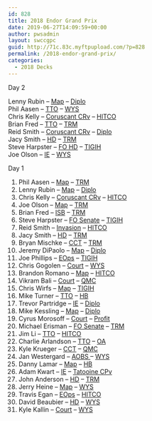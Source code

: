```yaml
---
id: 828
title: 2018 Endor Grand Prix
date: 2019-06-27T14:09:59+00:00
author: pwsadmin
layout: swccgpc
guid: http://71c.83c.myftpupload.com/?p=828
permalink: /2018-endor-grand-prix/
categories:
  - 2018 Decks
---
```

Day 2

Lenny Rubin – <a rel="noreferrer noopener" aria-label="Map (opens in a new tab)" href="https://www.starwarsccg.org/2018-egp-day-2-lenny-rubin-map/" target="_blank">Map</a> – <a rel="noreferrer noopener" aria-label="Diplo (opens in a new tab)" href="https://www.starwarsccg.org/2018-egp-day-2-lenny-rubin-diplo/" target="_blank">Diplo</a>  
Phil Aasen – <a rel="noreferrer noopener" aria-label="TTO (opens in a new tab)" href="https://www.starwarsccg.org/2018-egp-day-2-phil-aasen-tto/" target="_blank">TTO</a> – <a rel="noreferrer noopener" aria-label="WYS (opens in a new tab)" href="https://www.starwarsccg.org/2018-egp-day-2-phil-aasen-wys/" target="_blank">WYS</a>  
Chris Kelly – <a rel="noreferrer noopener" aria-label="Coruscant CRv (opens in a new tab)" href="https://www.starwarsccg.org/2018-egp-day-2-chris-kelly-coruscant-crv/" target="_blank">Coruscant CRv</a> – <a rel="noreferrer noopener" aria-label="HITCO (opens in a new tab)" href="https://www.starwarsccg.org/2018-egp-day-2-chris-kelly-hitco/" target="_blank">HITCO</a>  
Brian Fred – <a rel="noreferrer noopener" aria-label="TTO (opens in a new tab)" href="https://www.starwarsccg.org/2018-egp-day-2-brian-fred-tto/" target="_blank">TTO</a> – <a rel="noreferrer noopener" aria-label="TRM (opens in a new tab)" href="https://www.starwarsccg.org/2018-egp-day-2-brian-fred-trm/" target="_blank">TRM</a>  
Reid Smith – <a rel="noreferrer noopener" aria-label="Coruscant CRv (opens in a new tab)" href="https://www.starwarsccg.org/2018-egp-day-2-reid-smith-coruscant-crv/" target="_blank">Coruscant CRv</a> – <a rel="noreferrer noopener" aria-label="Diplo (opens in a new tab)" href="https://www.starwarsccg.org/2018-egp-day-2-reid-smith-diplo/" target="_blank">Diplo</a>  
Jacy Smith – <a rel="noreferrer noopener" aria-label="HD (opens in a new tab)" href="https://www.starwarsccg.org/2018-egp-day-2-jacy-smith-hd/" target="_blank">HD</a> – <a rel="noreferrer noopener" aria-label="TRM (opens in a new tab)" href="https://www.starwarsccg.org/2018-egp-day-2-jacy-smith-trm/" target="_blank">TRM</a>  
Steve Harpster – <a rel="noreferrer noopener" aria-label="FO HD (opens in a new tab)" href="https://www.starwarsccg.org/2018-egp-day-2-steve-harpster-fo-hd/" target="_blank">FO HD</a> – <a rel="noreferrer noopener" aria-label="TIGIH (opens in a new tab)" href="https://www.starwarsccg.org/2018-egp-day-2-steve-harpster-tigih/" target="_blank">TIGIH</a>  
Joe Olson – <a rel="noreferrer noopener" aria-label="IE (opens in a new tab)" href="https://www.starwarsccg.org/2018-egp-day-2-joe-olson-ie/" target="_blank">IE</a> – <a rel="noreferrer noopener" aria-label="WYS (opens in a new tab)" href="https://www.starwarsccg.org/2018-egp-day-2-joe-olson-wys/" target="_blank">WYS</a>

Day 1

1) Phil Aasen – <a rel="noreferrer noopener" aria-label="Map (opens in a new tab)" href="https://www.starwarsccg.org/2018-egp-phil-aasen-map/" target="_blank">Map</a> – <a rel="noreferrer noopener" aria-label="TRM (opens in a new tab)" href="https://www.starwarsccg.org/2018-egp-phil-aasen-trm/" target="_blank">TRM</a>  
2) Lenny Rubin – <a rel="noreferrer noopener" aria-label="Map (opens in a new tab)" href="https://www.starwarsccg.org/2018-egp-lenny-rubin-map/" target="_blank">Map</a> – <a rel="noreferrer noopener" aria-label="Diplo (opens in a new tab)" href="https://www.starwarsccg.org/2018-egp-lenny-rubin-diplo/" target="_blank">Diplo</a>  
3) Chris Kelly – <a rel="noreferrer noopener" aria-label="Coruscant CRv (opens in a new tab)" href="https://www.starwarsccg.org/2018-egp-chris-kelly-coruscant-crv/" target="_blank">Coruscant CRv</a> – <a rel="noreferrer noopener" aria-label="HITCO (opens in a new tab)" href="https://www.starwarsccg.org/2018-egp-chris-kelly-hitco/" target="_blank">HITCO</a>  
4) Joe Olson – <a rel="noreferrer noopener" aria-label="Map (opens in a new tab)" href="https://www.starwarsccg.org/2018-egp-joe-olson-map/" target="_blank">Map</a> – <a rel="noreferrer noopener" aria-label="TRM (opens in a new tab)" href="https://www.starwarsccg.org/2018-egp-joe-olson-trm/" target="_blank">TRM</a>  
5) Brian Fred – <a rel="noreferrer noopener" aria-label="ISB (opens in a new tab)" href="https://www.starwarsccg.org/2018-egp-brian-fred-isb/" target="_blank">ISB</a> – <a rel="noreferrer noopener" aria-label="TRM (opens in a new tab)" href="https://www.starwarsccg.org/2018-egp-brian-fred-trm/" target="_blank">TRM</a>  
6) Steve Harpster – <a rel="noreferrer noopener" aria-label="FO Senate (opens in a new tab)" href="https://www.starwarsccg.org/2018-egp-steve-harpster-fo-senate/" target="_blank">FO Senate</a> – <a rel="noreferrer noopener" aria-label="TIGIH (opens in a new tab)" href="https://www.starwarsccg.org/2018-egp-steve-harpster-tigih/" target="_blank">TIGIH</a>  
7) Reid Smith – <a rel="noreferrer noopener" aria-label="Invasion (opens in a new tab)" href="https://www.starwarsccg.org/2018-egp-reid-smith-invasion/" target="_blank">Invasion</a> – <a rel="noreferrer noopener" aria-label="HITCO (opens in a new tab)" href="https://www.starwarsccg.org/2018-egp-reid-smith-hitco/" target="_blank">HITCO</a>  
8) Jacy Smith – <a rel="noreferrer noopener" aria-label="HD (opens in a new tab)" href="https://www.starwarsccg.org/2018-egp-jacy-smith-hd/" target="_blank">HD</a> – <a rel="noreferrer noopener" aria-label="TRM (opens in a new tab)" href="https://www.starwarsccg.org/2018-egp-jacy-smith-trm/" target="_blank">TRM</a>  
9) Bryan Mischke – <a rel="noreferrer noopener" aria-label="CCT (opens in a new tab)" href="https://www.starwarsccg.org/2018-egp-bryan-mischke-cct/" target="_blank">CCT</a> – <a rel="noreferrer noopener" aria-label="TRM (opens in a new tab)" href="https://www.starwarsccg.org/2018-egp-bryan-mischke-trm/" target="_blank">TRM</a>  
10) Jeremy DiPaolo – <a rel="noreferrer noopener" aria-label="Map (opens in a new tab)" href="https://www.starwarsccg.org/2018-egp-jeremy-dipaolo-map/" target="_blank">Map</a> – <a rel="noreferrer noopener" aria-label="Diplo (opens in a new tab)" href="https://www.starwarsccg.org/2018-egp-jeremy-dipaolo-diplo/" target="_blank">Diplo</a>  
11) Joe Phillips – <a rel="noreferrer noopener" aria-label="EOps (opens in a new tab)" href="https://www.starwarsccg.org/2018-egp-joe-phillips-eops/" target="_blank">EOps</a> – <a rel="noreferrer noopener" aria-label="TIGIH (opens in a new tab)" href="https://www.starwarsccg.org/2018-egp-joe-phillips-tigih/" target="_blank">TIGIH</a>  
12) Chris Gogolen – <a rel="noreferrer noopener" aria-label="Court (opens in a new tab)" href="https://www.starwarsccg.org/2018-egp-chris-gogolen-court/" target="_blank">Court</a> – <a rel="noreferrer noopener" aria-label="WYS (opens in a new tab)" href="https://www.starwarsccg.org/2018-egp-chris-gogolen-wys/" target="_blank">WYS</a>  
13) Brandon Romano – <a rel="noreferrer noopener" aria-label="Map (opens in a new tab)" href="https://www.starwarsccg.org/2018-egp-brandon-romano-map/" target="_blank">Map</a> – <a rel="noreferrer noopener" aria-label="HITCO (opens in a new tab)" href="https://www.starwarsccg.org/2018-egp-brandon-romano-hitco/" target="_blank">HITCO</a>  
14) Vikram Bali – <a rel="noreferrer noopener" aria-label="Court (opens in a new tab)" href="https://www.starwarsccg.org/2018-egp-vikram-bali-court/" target="_blank">Court</a> – <a rel="noreferrer noopener" aria-label="QMC (opens in a new tab)" href="https://www.starwarsccg.org/2018-egp-vikram-bali-qmc/" target="_blank">QMC</a>  
15) Chris Wirfs – <a rel="noreferrer noopener" aria-label="Map (opens in a new tab)" href="https://www.starwarsccg.org/2018-egp-chris-wirfs-map/" target="_blank">Map</a> – <a rel="noreferrer noopener" aria-label="TIGIH (opens in a new tab)" href="https://www.starwarsccg.org/2018-egp-chris-wirfs-tigih/" target="_blank">TIGIH</a>  
16) Mike Turner – <a rel="noreferrer noopener" aria-label="TTO (opens in a new tab)" href="https://www.starwarsccg.org/2018-egp-mike-turner-tto/" target="_blank">TTO</a> – <a rel="noreferrer noopener" aria-label="HB (opens in a new tab)" href="https://www.starwarsccg.org/2018-egp-mike-turner-hb/" target="_blank">HB</a>  
17) Trevor Partridge – <a rel="noreferrer noopener" aria-label="IE (opens in a new tab)" href="https://www.starwarsccg.org/2018-egp-trevor-partridge-ie/" target="_blank">IE</a> – <a rel="noreferrer noopener" aria-label="Diplo (opens in a new tab)" href="https://www.starwarsccg.org/2018-egp-trevor-partridge-diplo/" target="_blank">Diplo</a>  
18) Mike Kessling – <a rel="noreferrer noopener" aria-label="Map (opens in a new tab)" href="https://www.starwarsccg.org/2018-egp-mike-kessling-map/" target="_blank">Map</a> – <a rel="noreferrer noopener" aria-label="Diplo (opens in a new tab)" href="https://www.starwarsccg.org/2018-egp-mike-kessling-diplo/" target="_blank">Diplo</a>  
19) Cyrus Morosoff – <a rel="noreferrer noopener" aria-label="Court (opens in a new tab)" href="https://www.starwarsccg.org/2018-egp-cyrus-morosoff-court/" target="_blank">Court</a> – <a rel="noreferrer noopener" aria-label="Profit (opens in a new tab)" href="https://www.starwarsccg.org/2018-egp-cyrus-morosoff-profit/" target="_blank">Profit</a>  
20) Michael Erisman – <a rel="noreferrer noopener" aria-label="FO Senate (opens in a new tab)" href="https://www.starwarsccg.org/2018-egp-michael-erisman-fo-senate/" target="_blank">FO Senate</a> – <a rel="noreferrer noopener" aria-label="TRM (opens in a new tab)" href="https://www.starwarsccg.org/2018-egp-michael-erisman-trm/" target="_blank">TRM</a>  
21) Jim Li – <a rel="noreferrer noopener" aria-label="TTO (opens in a new tab)" href="https://www.starwarsccg.org/2018-egp-jim-li-tto/" target="_blank">TTO</a> – <a rel="noreferrer noopener" aria-label="HITCO (opens in a new tab)" href="https://www.starwarsccg.org/2018-egp-jim-li-hitco/" target="_blank">HITCO</a>  
22) Charlie Arlandson – <a rel="noreferrer noopener" aria-label="TTO (opens in a new tab)" href="https://www.starwarsccg.org/2018-egp-charlie-arlandson-tto/" target="_blank">TTO</a> – <a rel="noreferrer noopener" aria-label="OA (opens in a new tab)" href="https://www.starwarsccg.org/2018-egp-charlie-arlandson-oa/" target="_blank">OA</a>  
23) Kyle Krueger – <a rel="noreferrer noopener" aria-label="CCT (opens in a new tab)" href="https://www.starwarsccg.org/2018-egp-kyle-krueger-cct/" target="_blank">CCT</a> – <a rel="noreferrer noopener" aria-label="QMC (opens in a new tab)" href="https://www.starwarsccg.org/2018-egp-kyle-krueger-qmc/" target="_blank">QMC</a>  
24) Jan Westergard – <a rel="noreferrer noopener" aria-label="AOBS  (opens in a new tab)" href="https://www.starwarsccg.org/2018-egp-jan-westergard-aobs/" target="_blank">AOBS </a>– <a rel="noreferrer noopener" aria-label="WYS (opens in a new tab)" href="https://www.starwarsccg.org/2018-egp-jan-westergard-wys/" target="_blank">WYS</a>  
25) Danny Lamar – <a rel="noreferrer noopener" aria-label="Map (opens in a new tab)" href="https://www.starwarsccg.org/2018-egp-danny-lamar-map/" target="_blank">Map</a> – <a rel="noreferrer noopener" aria-label="HB (opens in a new tab)" href="https://www.starwarsccg.org/2018-egp-danny-lamar-hb/" target="_blank">HB</a>  
26) Adam Kwart – <a rel="noreferrer noopener" aria-label="IE (opens in a new tab)" href="https://www.starwarsccg.org/2018-egp-adam-kwart-ie/" target="_blank">IE</a> – <a rel="noreferrer noopener" aria-label="Tatooine CPv (opens in a new tab)" href="https://www.starwarsccg.org/2018-egp-adam-kwart-tatooine-cpv/" target="_blank">Tatooine CPv</a>  
27) John Anderson – <a rel="noreferrer noopener" aria-label="HD (opens in a new tab)" href="https://www.starwarsccg.org/2018-egp-john-anderson-hd/" target="_blank">HD</a> – <a rel="noreferrer noopener" aria-label="TRM (opens in a new tab)" href="https://www.starwarsccg.org/2018-egp-john-anderson-trm/" target="_blank">TRM</a>  
28) Jerry Heine – <a rel="noreferrer noopener" aria-label="Map (opens in a new tab)" href="https://www.starwarsccg.org/2018-egp-jerry-heine-map/" target="_blank">Map</a> – <a rel="noreferrer noopener" aria-label="WYS (opens in a new tab)" href="https://www.starwarsccg.org/2018-egp-jerry-heine-wys/" target="_blank">WYS</a>  
29) Travis Egan – <a rel="noreferrer noopener" aria-label="EOps (opens in a new tab)" href="https://www.starwarsccg.org/2018-egp-travis-egan-eops/" target="_blank">EOps</a> – <a rel="noreferrer noopener" aria-label="HITCO (opens in a new tab)" href="https://www.starwarsccg.org/2018-egp-travis-egan-hitco/" target="_blank">HITCO</a>  
30) David Beaubier – <a rel="noreferrer noopener" aria-label="HD (opens in a new tab)" href="https://www.starwarsccg.org/2018-egp-david-beaubier-hd/" target="_blank">HD</a> – <a rel="noreferrer noopener" aria-label="WYS (opens in a new tab)" href="https://www.starwarsccg.org/2018-egp-david-beaubier-wys/" target="_blank">WYS</a>  
31) Kyle Kallin – <a rel="noreferrer noopener" aria-label="Court (opens in a new tab)" href="https://www.starwarsccg.org/2018-egp-kyle-kallin-court/" target="_blank">Court</a> – <a rel="noreferrer noopener" aria-label="WYS (opens in a new tab)" href="https://www.starwarsccg.org/2018-egp-kyle-kallin-wys/" target="_blank">WYS</a>